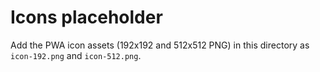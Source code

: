 # Icons placeholder

Add the PWA icon assets (192x192 and 512x512 PNG) in this directory as `icon-192.png` and `icon-512.png`.

